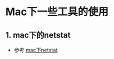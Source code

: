 # Mac下一些工具的使用

## 1. mac下的netstat

- 参考
[mac下netstat](https://blog.csdn.net/pandafxp/article/details/53748031)